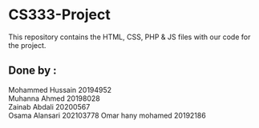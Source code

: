 # CS333-Project
This repository contains the HTML, CSS, PHP & JS files with our code for the project.

## Done by  :
  Mohammed Hussain      20194952<br>
  Muhanna Ahmed         20198028<br>
  Zainab Abdali         20200567<br>
  Osama Alansari        202103778
  Omar hany mohamed     20192186

  
